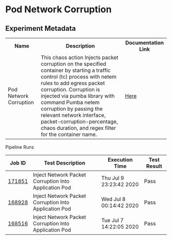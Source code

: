 # Pod Network Corruption

## Experiment Metadata

<table>
<tr>
<th> Name </th>
<th> Description </th>
<th> Documentation Link </th>
</tr>
<tr>
 <td> Pod Network Corruption </td>
 <td> This chaos action Injects packet corruption on the specified container by starting a traffic control (tc) process with netem rules to add egress packet corruption. Corruption is injected via pumba library with command Pumba netem corruption by passing the relevant network interface, packet-corruption-percentage, chaos duration, and regex filter for the container name. </td>
 <td>  <a href="https://docs.litmuschaos.io/docs/pod-network-corruption/"> Here </a> </td>
 </tr>
 </table

### Pipeline Runs


| Job ID |   Test Description         | Execution Time |Test Result   |
 |---------|---------------------------| --------------|--------|
|     <a href= "https://gitlab.mayadata.io/litmuschaos/litmus-e2e/-/jobs/171851">171851</a>           |  Inject Network Packet Corruption Into Application Pod           | Thu Jul  9 23:23:42 2020  | Pass |
|     <a href= "https://gitlab.mayadata.io/litmuschaos/litmus-e2e/-/jobs/168928">168928</a>           |  Inject Network Packet Corruption Into Application Pod           | Wed Jul  8 00:14:42 2020  | Pass |
 |    <a href= "https://gitlab.mayadata.io/litmuschaos/litmus-e2e/-/jobs/168516">168516</a>   |  Inject Network Packet Corruption Into Application Pod           |  Tue Jul  7 14:22:05 2020     |Pass  |
